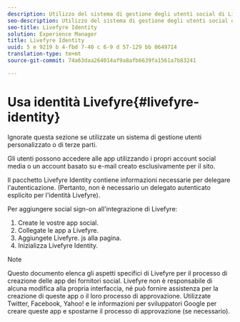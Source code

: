 ```yaml
---
description: Utilizzo del sistema di gestione degli utenti social di Livefyre.
seo-description: Utilizzo del sistema di gestione degli utenti social di Livefyre.
seo-title: Livefyre Identity
solution: Experience Manager
title: Livefyre Identity
uuid: 5 e 9219 b 4-fbd 7-40 c 6-9 d 57-129 bb 0649714
translation-type: tm+mt
source-git-commit: 74a63daa264014af9a8afb6639fa1561a7b83241

---
```



# Usa identità Livefyre{#livefyre-identity}

Ignorate questa sezione se utilizzate un sistema di gestione utenti personalizzato o di terze parti.

Gli utenti possono accedere alle app utilizzando i propri account social media o un account basato su e-mail creato esclusivamente per il sito.

Il pacchetto Livefyre Identity contiene informazioni necessarie per delegare l'autenticazione. (Pertanto, non è necessario un delegato autenticato esplicito per l'identità Livefyre).

Per aggiungere social sign-on all'integrazione di Livefyre:

1. Create le vostre app social.
1. Collegate le app a Livefyre.
1. Aggiungete Livefyre. js alla pagina.
1. Inizializza Livefyre Identity.

>[!NOTE]
>
>Questo documento elenca gli aspetti specifici di Livefyre per il processo di creazione delle app dei fornitori social. Livefyre non è responsabile di alcuna modifica alla propria interfaccia, né può fornire assistenza per la creazione di queste app o il loro processo di approvazione. Utilizzate Twitter, Facebook, Yahoo! e le informazioni per sviluppatori Google per creare queste app e spostarne il processo di approvazione (se necessario).

